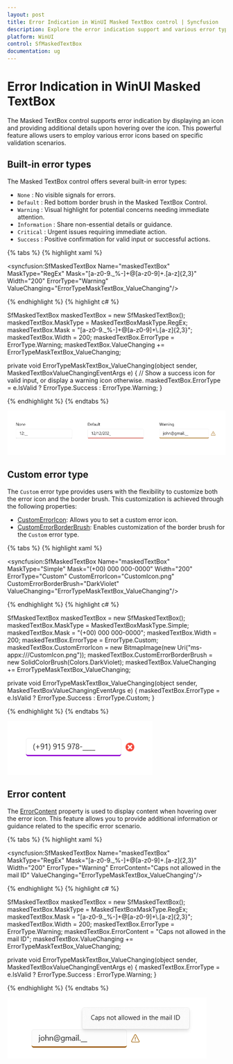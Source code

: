 ```yaml
---
layout: post
title: Error Indication in WinUI Masked TextBox control | Syncfusion
description: Explore the error indication support and various error types supported by the WinUI Masked TextBox control to enhance user experience and input validation.
platform: WinUI
control: SfMaskedTextBox
documentation: ug
---
```


# Error Indication in WinUI Masked TextBox

The Masked TextBox control supports error indication by displaying an icon and providing additional details upon hovering over the icon. This powerful feature allows users to employ various error icons based on specific validation scenarios.

## Built-in error types

The Masked TextBox control offers several built-in error types:

* `None` : No visible signals for errors.
* `Default` : Red bottom border brush in the Masked TextBox Control.
* `Warning` : Visual highlight for potential concerns needing immediate attention.
* `Information` : Share non-essential details or guidance.
* `Critical` : Urgent issues requiring immediate action.
* `Success` : Positive confirmation for valid input or successful actions.

{% tabs %}
{% highlight xaml %}

<syncfusion:SfMaskedTextBox Name="maskedTextBox"
                            MaskType="RegEx" 
                            Mask="[a-z0-9._%-]+@[a-z0-9]+\.[a-z]{2,3}" 
                            Width="200"
                            ErrorType="Warning"
                            ValueChanging="ErrorTypeMaskTextBox_ValueChanging"/>

{% endhighlight %}
{% highlight c# %}

SfMaskedTextBox maskedTextBox = new SfMaskedTextBox();
maskedTextBox.MaskType = MaskedTextBoxMaskType.RegEx;
maskedTextBox.Mask = "[a-z0-9._%-]+@[a-z0-9]+\\.[a-z]{2,3}";
maskedTextBox.Width = 200;
maskedTextBox.ErrorType = ErrorType.Warning;
maskedTextBox.ValueChanging += ErrorTypeMaskTextBox_ValueChanging;

private void ErrorTypeMaskTextBox_ValueChanging(object sender, MaskedTextBoxValueChangingEventArgs e)
{
    // Show a success icon for valid input, or display a warning icon otherwise.
    maskedTextBox.ErrorType = e.IsValid ? ErrorType.Success : ErrorType.Warning;
}

{% endhighlight %}
{% endtabs %}

![WinUI Masked TextBox control with error type](MaskedTextBox_images/winui_masked_textbox_errortype.png)

## Custom error type

The `Custom` error type provides users with the flexibility to customize both the error icon and the border brush. This customization is achieved through the following properties:

* [CustomErrorIcon](https://help.syncfusion.com/cr/winui/Syncfusion.UI.Xaml.Editors.SfMaskedTextBox.html#Syncfusion_UI_Xaml_Editors_SfMaskedTextBox_CustomErrorIcon): Allows you to set a custom error icon.
* [CustomErrorBorderBrush](https://help.syncfusion.com/cr/winui/Syncfusion.UI.Xaml.Editors.SfMaskedTextBox.html#Syncfusion_UI_Xaml_Editors_SfMaskedTextBox_CustomErrorBorderBrush): Enables customization of the border brush for the `Custom` error type.


{% tabs %}
{% highlight xaml %}

<syncfusion:SfMaskedTextBox Name="maskedTextBox"
                            MaskType="Simple" 
                            Mask="(+00) 000 000-0000" 
                            Width="200"
                            ErrorType="Custom"
                            CustomErrorIcon="CustomIcon.png"
                            CustomErrorBorderBrush="DarkViolet"
                            ValueChanging="ErrorTypeMaskTextBox_ValueChanging"/>

{% endhighlight %}
{% highlight c# %}

SfMaskedTextBox maskedTextBox = new SfMaskedTextBox();
maskedTextBox.MaskType = MaskedTextBoxMaskType.Simple;
maskedTextBox.Mask = "(+00) 000 000-0000";
maskedTextBox.Width = 200;
maskedTextBox.ErrorType = ErrorType.Custom;
maskedTextBox.CustomErrorIcon = new BitmapImage(new Uri("ms-appx:///CustomIcon.png"));
maskedTextBox.CustomErrorBorderBrush = new SolidColorBrush(Colors.DarkViolet);
maskedTextBox.ValueChanging += ErrorTypeMaskTextBox_ValueChanging;

private void ErrorTypeMaskTextBox_ValueChanging(object sender, MaskedTextBoxValueChangingEventArgs e)
{
    maskedTextBox.ErrorType = e.IsValid ? ErrorType.Success : ErrorType.Custom;
}

{% endhighlight %}
{% endtabs %}

![WinUI Masked TextBox control with custom error type](MaskedTextBox_images/winui_masked_textbox_errortype_custom.png)

## Error content

The [ErrorContent](https://help.syncfusion.com/cr/winui/Syncfusion.UI.Xaml.Editors.SfMaskedTextBox.html#Syncfusion_UI_Xaml_Editors_SfMaskedTextBox_ErrorContent) property is used to display content when hovering over the error icon. This feature allows you to provide additional information or guidance related to the specific error scenario.

{% tabs %}
{% highlight xaml %}

<syncfusion:SfMaskedTextBox Name="maskedTextBox"
                            MaskType="RegEx" 
                            Mask="[a-z0-9._%-]+@[a-z0-9]+\.[a-z]{2,3}" 
                            Width="200"
                            ErrorType="Warning"
                            ErrorContent="Caps not allowed in the mail ID"
                            ValueChanging="ErrorTypeMaskTextBox_ValueChanging"/>

{% endhighlight %}
{% highlight c# %}

SfMaskedTextBox maskedTextBox = new SfMaskedTextBox();
maskedTextBox.MaskType = MaskedTextBoxMaskType.RegEx;
maskedTextBox.Mask = "[a-z0-9._%-]+@[a-z0-9]+\\.[a-z]{2,3}";
maskedTextBox.Width = 200;
maskedTextBox.ErrorType = ErrorType.Warning;
maskedTextBox.ErrorContent = "Caps not allowed in the mail ID";
maskedTextBox.ValueChanging += ErrorTypeMaskTextBox_ValueChanging;

private void ErrorTypeMaskTextBox_ValueChanging(object sender, MaskedTextBoxValueChangingEventArgs e)
{
    maskedTextBox.ErrorType = e.IsValid ? ErrorType.Success : ErrorType.Warning;
}

{% endhighlight %}
{% endtabs %}

![WinUI Masked TextBox control with error content](MaskedTextBox_images/winui_masked_textbox_errorcontent.png)
